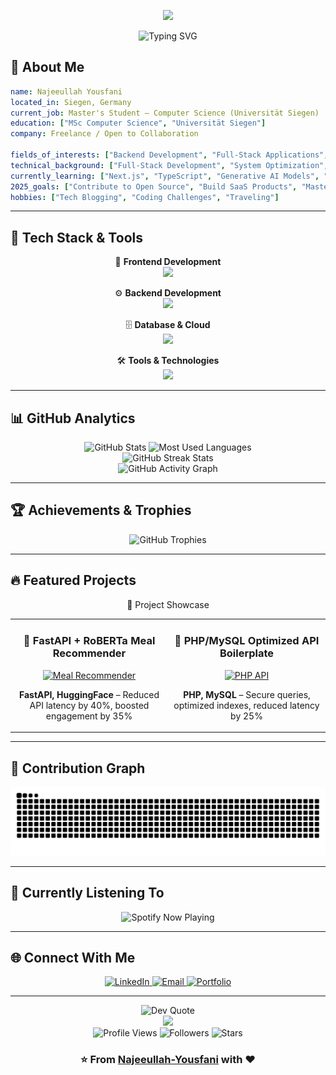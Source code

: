 <p align="center">
  <img src="https://capsule-render.vercel.app/api?type=venom&height=300&color=timeGradient&text=Hi%20I'm%20Najeeullah%20👋" />
</p>

<p align="center">
  <img src="https://readme-typing-svg.herokuapp.com?font=Playwrite+Magyarorszag&weight=900&size=32&duration=1500&pause=1000&color=F1F1F1&center=true&vCenter=true&width=600&lines=Software+Developer;Backend+Developer;Full+Stack+Developer;AI+Enthusiast;Clean+Code+Advocate;Always+Learning" alt="Typing SVG" />
</p>

## 🌟 About Me

```yaml
name: Najeeullah Yousfani  
located_in: Siegen, Germany  
current_job: Master's Student – Computer Science (Universität Siegen)  / Open to Work
education: ["MSc Computer Science", "Universität Siegen"]  
company: Freelance / Open to Collaboration  

fields_of_interests: ["Backend Development", "Full-Stack Applications", "LLM", "Generative AI", "CI/CD", "Github Actions"]  
technical_background: ["Full-Stack Development", "System Optimization", "Database Query Optimization"]  
currently_learning: ["Next.js", "TypeScript", "Generative AI Models", "LLM", "Transformers"]  
2025_goals: ["Contribute to Open Source", "Build SaaS Products", "Master Generative AI & System Design"]  
hobbies: ["Tech Blogging", "Coding Challenges", "Traveling"]  
```

---

## 🚀 Tech Stack & Tools

<div align="center">

🎨 **Frontend Development**  
<img src="https://skillicons.dev/icons?i=html,css,js,ts,react,nextjs,tailwind,bootstrap" />

⚙️ **Backend Development**  
<img src="https://skillicons.dev/icons?i=php,nodejs,express,fastapi,flask,python" />

🗄️ **Database & Cloud**  
<img src="https://skillicons.dev/icons?i=mysql,postgresql,mongodb,aws,docker" />

🛠️ **Tools & Technologies**  
<img src="https://skillicons.dev/icons?i=git,github,linux,githubactions,vscode" />

</div>

---

## 📊 GitHub Analytics

<div align="center">
  <img height="180em" src="https://github-readme-stats-sigma-five.vercel.app/api?username=Najeeullah-Yousfani&show_icons=true&count_private=true&hide_border=true&title_color=6366f1&icon_color=6366f1&text_color=c9d1d9&bg_color=0d1117" alt="GitHub Stats" />
  <img height="180em" src="https://github-readme-stats-sigma-five.vercel.app/api/top-langs/?username=Najeeullah-Yousfani&layout=compact&hide_border=true&title_color=6366f1&text_color=c9d1d9&bg_color=0d1117" alt="Most Used Languages" />
</div>

<div align="center">
  <img src="https://github-readme-streak-stats.herokuapp.com?user=Najeeullah-Yousfani&theme=tokyonight&hide_border=true" alt="GitHub Streak Stats" />
</div>

<div align="center">
  <img src="https://github-readme-activity-graph.vercel.app/graph?username=Najeeullah-Yousfani&custom_title=Contribution%20Graph&bg_color=0D1117&color=6366f1&line=6366f1&point=FFFFFF&area_color=6366f1&title_color=FFFFFF&area=true" alt="GitHub Activity Graph" />
</div>

---

## 🏆 Achievements & Trophies

<div align="center">
  <img src="https://github-profile-trophy.vercel.app/?username=Najeeullah-Yousfani&theme=tokyonight&no-frame=true&column=7&margin-w=10" alt="GitHub Trophies" />
</div>

---

## 🔥 Featured Projects

<div align="center">
🌟 Project Showcase
<table>
<tr>
<td width="50%">
<h3 align="center">🚀 FastAPI + RoBERTa Meal Recommender</h3>
<div align="center">
  <a href="https://github.com/Najeeullah-Yousfani/meal-recommender" target="_blank">
    <img src="https://via.placeholder.com/400x200/6366f1/ffffff?text=FastAPI+%2B+RoBERTa" alt="Meal Recommender"/>
  </a>
  <p><strong>FastAPI, HuggingFace</strong> – Reduced API latency by 40%, boosted engagement by 35%</p>
</div>
</td>

<td width="50%">
<h3 align="center">💼 PHP/MySQL Optimized API Boilerplate</h3>
<div align="center">
  <a href="https://github.com/Najeeullah-Yousfani/php-api-boilerplate" target="_blank">
    <img src="https://via.placeholder.com/400x200/10b981/ffffff?text=Secure+PHP+API" alt="PHP API"/>
  </a>
  <p><strong>PHP, MySQL</strong> – Secure queries, optimized indexes, reduced latency by 25%</p>
</div>
</td>
</tr>
</table>
</div>

---
## 🐍 Contribution Graph

<div align="center">
  <img src="https://raw.githubusercontent.com/Najeeullah-Yousfani/Najeeullah-Yousfani/output/snake.svg" alt="Snake animation" />
</div>


---

## 🎵 Currently Listening To

<div align="center">
  <img src="https://spotify-github-profile.vercel.app/api/spotify?background_color=0d1117&border_color=ffffff" alt="Spotify Now Playing" />
</div>

---

## 🌐 Connect With Me

<div align="center">
  <a href="https://linkedin.com/in/najeeullah" target="_blank">
    <img src="https://img.shields.io/badge/LinkedIn-0077B5?style=for-the-badge&logo=linkedin&logoColor=white" alt="LinkedIn"/>
  </a>
  <a href="mailto:yousfaninajeeullah@gmail.com">
    <img src="https://img.shields.io/badge/Email-D14836?style=for-the-badge&logo=gmail&logoColor=white" alt="Email"/>
  </a>
  <a href="https://myportfolionextjs.vercel.app" target="_blank">
    <img src="https://img.shields.io/badge/Portfolio-FF5722?style=for-the-badge&logo=google-chrome&logoColor=white" alt="Portfolio"/>
  </a>
</div>

---

<div align="center">
  <img src="https://quotes-github-readme.vercel.app/api?type=horizontal&theme=tokyonight&quote=The%20best%20error%20message%20is%20the%20one%20that%20never%20shows%20up.&author=Thomas%20Fuchs" alt="Dev Quote"/>
</div>

<div align="center">
  <img src="https://capsule-render.vercel.app/api?type=waving&color=gradient&customColorList=6,11,20&height=100&section=footer" />
</div>

<div align="center">
  <img src="https://komarev.com/ghpvc/?username=Najeeullah-Yousfani&style=for-the-badge&color=6366f1" alt="Profile Views"/>
  <img src="https://img.shields.io/github/followers/Najeeullah-Yousfani?style=for-the-badge&color=6366f1" alt="Followers"/>
  <img src="https://img.shields.io/github/stars/Najeeullah-Yousfani?style=for-the-badge&color=6366f1" alt="Stars"/>
</div>

<div align="center">
  <h3>⭐️ From <a href="https://github.com/Najeeullah-Yousfani">Najeeullah-Yousfani</a> with ❤️</h3>
</div>
